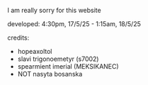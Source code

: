 I am really sorry for this website

developed: 4:30pm, 17/5/25 - 1:15am, 18/5/25

credits:
 - hopeaxoltol
 - slavi trigonoemetyr (s7002)
 - spearmient imerial (MEKSIKANEC)
 - NOT nasyta bosanska